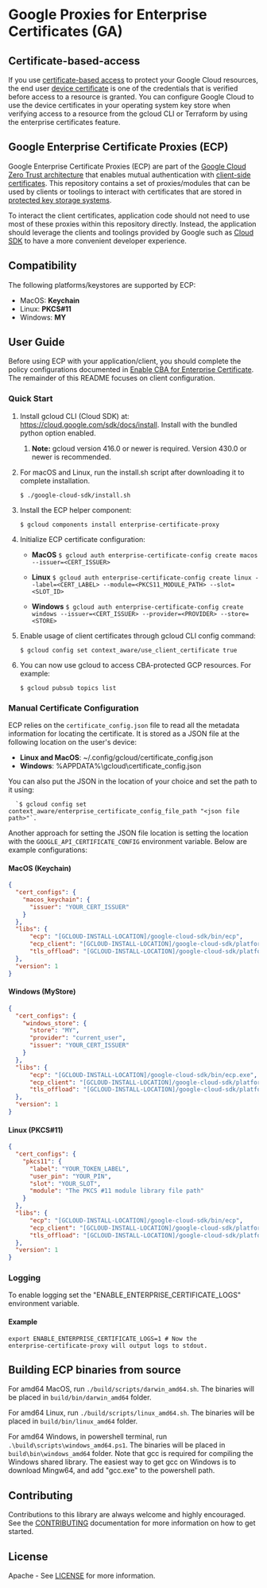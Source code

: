 # Google Proxies for Enterprise Certificates (GA)

## Certificate-based-access

If you use [certificate-based access][cba] to protect your Google Cloud resources, the end user [device certificate][clientcert] is one of the credentials that is verified before access to a resource is granted. You can configure Google Cloud to use the device certificates in your operating system key store when verifying access to a resource from the gcloud CLI or Terraform by using the enterprise certificates feature.

## Google Enterprise Certificate Proxies (ECP)

Google Enterprise Certificate Proxies (ECP) are part of the [Google Cloud Zero Trust architecture][zerotrust] that enables mutual authentication with [client-side certificates][clientcert]. This repository contains a set of proxies/modules that can be used by clients or toolings to interact with certificates that are stored in [protected key storage systems][keystore].

To interact the client certificates, application code should not need to use most of these proxies within this repository directly. Instead, the application should leverage the clients and toolings provided by Google such as [Cloud SDK](https://cloud.google.com/sdk) to have a more convenient developer experience.

## Compatibility

The following platforms/keystores are supported by ECP:

- MacOS: __Keychain__
- Linux: __PKCS#11__
- Windows: __MY__

## User Guide

Before using ECP with your application/client, you should complete the policy configurations documented in [Enable CBA for Enterprise Certificate][enterprisecert]. The remainder of this README focuses on client configuration.

### Quick Start

1. Install gcloud CLI (Cloud SDK) at: https://cloud.google.com/sdk/docs/install. Install with the bundled python option enabled.

   1. **Note:** gcloud version 416.0 or newer is required. Version 430.0 or newer is recommended.

1. For macOS and Linux, run the install.sh script after downloading it to complete installation. 
    ```
    $ ./google-cloud-sdk/install.sh
    ```
1. Install the ECP helper component:
    ```
    $ gcloud components install enterprise-certificate-proxy
    ```
1. Initialize ECP certificate configuration:

   * **MacOS** `$ gcloud auth enterprise-certificate-config create macos --issuer=<CERT_ISSUER>`

   * **Linux** `$ gcloud auth enterprise-certificate-config create linux --label=<CERT_LABEL> --module=<PKCS11_MODULE_PATH> --slot=<SLOT_ID>`

   * **Windows** `$ gcloud auth enterprise-certificate-config create windows --issuer=<CERT_ISSUER> --provider=<PROVIDER> --store=<STORE>`

1. Enable usage of client certificates through gcloud CLI config command:
    ```
    $ gcloud config set context_aware/use_client_certificate true
    ```
1. You can now use gcloud to access CBA-protected GCP resources. For example:
    ```
    $ gcloud pubsub topics list
    ```

### Manual Certificate Configuration

ECP relies on the `certificate_config.json` file to read all the metadata information for locating the certificate.
It is stored as a JSON file at the following location on the user's device:

* **Linux and MacOS**: ~/.config/gcloud/certificate_config.json
* **Windows**: %APPDATA%\gcloud\certificate_config.json 

You can also put the JSON in the location of your choice and set the path to it using:

      `$ gcloud config set context_aware/enterprise_certificate_config_file_path "<json file path>"`.

Another approach for setting the JSON file location is setting the location with the `GOOGLE_API_CERTIFICATE_CONFIG` environment variable. Below are example configurations:

#### MacOS (Keychain)

```json
{
  "cert_configs": {
    "macos_keychain": {
      "issuer": "YOUR_CERT_ISSUER"
    }
  },
  "libs": {
      "ecp": "[GCLOUD-INSTALL-LOCATION]/google-cloud-sdk/bin/ecp",
      "ecp_client": "[GCLOUD-INSTALL-LOCATION]/google-cloud-sdk/platform/enterprise_cert/libecp.dylib",
      "tls_offload": "[GCLOUD-INSTALL-LOCATION]/google-cloud-sdk/platform/enterprise_cert/libtls_offload.dylib"
  },
  "version": 1
}
```

#### Windows (MyStore)
```json
{
  "cert_configs": {
    "windows_store": {
      "store": "MY",
      "provider": "current_user",
      "issuer": "YOUR_CERT_ISSUER"
    }
  },
  "libs": {
      "ecp": "[GCLOUD-INSTALL-LOCATION]/google-cloud-sdk/bin/ecp.exe",
      "ecp_client": "[GCLOUD-INSTALL-LOCATION]/google-cloud-sdk/platform/enterprise_cert/libecp.dll",
      "tls_offload": "[GCLOUD-INSTALL-LOCATION]/google-cloud-sdk/platform/enterprise_cert/libtls_offload.dll"
  },
  "version": 1
}
```

#### Linux (PKCS#11)
```json
{
  "cert_configs": {
    "pkcs11": {
      "label": "YOUR_TOKEN_LABEL",
      "user_pin": "YOUR_PIN",
      "slot": "YOUR_SLOT",
      "module": "The PKCS #11 module library file path"
    }
  },
  "libs": {
      "ecp": "[GCLOUD-INSTALL-LOCATION]/google-cloud-sdk/bin/ecp",
      "ecp_client": "[GCLOUD-INSTALL-LOCATION]/google-cloud-sdk/platform/enterprise_cert/libecp.so",
      "tls_offload": "[GCLOUD-INSTALL-LOCATION]/google-cloud-sdk/platform/enterprise_cert/libtls_offload.so"
  },
  "version": 1
}
```

### Logging

To enable logging set the "ENABLE_ENTERPRISE_CERTIFICATE_LOGS" environment
variable.

#### Example

```
export ENABLE_ENTERPRISE_CERTIFICATE_LOGS=1 # Now the
enterprise-certificate-proxy will output logs to stdout.
```

## Building ECP binaries from source

For amd64 MacOS, run `./build/scripts/darwin_amd64.sh`. The binaries will be placed in `build/bin/darwin_amd64` folder.

For amd64 Linux, run `./build/scripts/linux_amd64.sh`. The binaries will be placed in `build/bin/linux_amd64` folder.

For amd64 Windows, in powershell terminal, run `.\build\scripts\windows_amd64.ps1`. The binaries will be placed in `build\bin\windows_amd64` folder.
Note that gcc is required for compiling the Windows shared library. The easiest way to get gcc on Windows is to download Mingw64, and add "gcc.exe" to the powershell path.

## Contributing

Contributions to this library are always welcome and highly encouraged. See the [CONTRIBUTING](./CONTRIBUTING.md) documentation for more information on how to get started.

## License

Apache - See [LICENSE](./LICENSE) for more information.

[cba]: https://cloud.google.com/beyondcorp-enterprise/docs/securing-resources-with-certificate-based-access
[clientcert]: https://en.wikipedia.org/wiki/Client_certificate
[openssl]: https://wiki.openssl.org/index.php/Binaries
[keystore]: https://en.wikipedia.org/wiki/Key_management
[cloudsdk]: https://cloud.google.com/sdk
[enterprisecert]: https://cloud.google.com/beyondcorp-enterprise/docs/enable-cba-enterprise-certificates
[zerotrust]: https://cloud.google.com/blog/topics/developers-practitioners/zero-trust-and-beyondcorp-google-cloud


